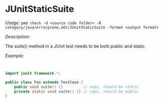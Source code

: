 
# JUnitStaticSuite

*Usage:* 
`pmd check -d <source code folder> -R category/java/errorprone.xml/JUnitStaticSuite -format <output format>`

*Description:*

The suite() method in a JUnit test needs to be both public and static.
        

*Example:*
```java


import junit.framework.*;

public class Foo extends TestCase {
    public void suite() {}         // oops, should be static
    private static void suite() {} // oops, should be public
}

        
```